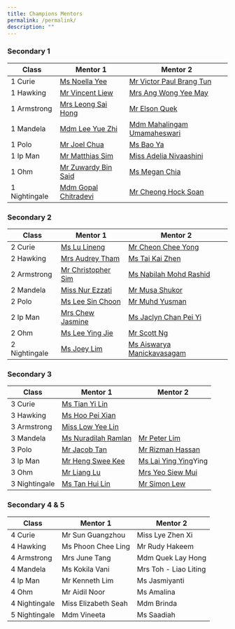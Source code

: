```yaml
---
title: Champions Mentors
permalink: /permalink/
description: ""
---
```

### Secondary 1
| Class | Mentor 1 | Mentor 2 |
| -------- | -------- | -------- |
| 1 Curie    |   [Ms Noella Yee](noella.yee@cwss.moe.edu.sg)  |   [Mr Victor Paul Brang Tun](victor.brang@cwss.moe.edu.sg)   |
| 1 Hawking    |  [Mr Vincent Liew](liew.chenkong@cwss.moe.edu.sg)   | [ Mrs Ang Wong Yee May](wong.yeemay@cwss.moe.edu.sg)    |
| 1 Armstrong    |  [Mrs Leong Sai Hong](leong.saihong@cwss.moe.edu.sg)    |  [Mr Elson Quek](elson.quek@cwss.moe.edu.sg)    |
| 1 Mandela  |  [Mdm Lee Yue Zhi](lee.yuezhi@cwss.moe.edu.sg)    |  [Mdm Mahalingam Umamaheswari](mahalingam.umamaheswari@cwss.moe.edu.sg)    |
| 1 Polo  |  [Mr Joel Chua](joel.chua@cwss.moe.edu.sg)    |  [ Ms Bao Ya](bao.ya@cwss.moe.edu.sg)   |
| 1 Ip Man  |  [ Mr Matthias Sim](matthias.sim@cwss.moe.edu.sg)   |  [Miss Adelia Nivaashini ](nivaashini@cwss.moe.edu.sg)   |
| 1 Ohm  |   [Mr Zuwardy Bin Said](zuwardy.said@cwss.moe.edu.sg)   |  [Ms Megan Chia ](megan.chia@cwss.moe.edu.sg)   |
| 1 Nightingale  | [ Mdm Gopal Chitradevi ](gopal.chitradevi@cwss.moe.edu.sg)   |  [ Mr Cheong Hock Soan](cheong.hocksoan@cwss.moe.edu.sg)   |

### Secondary 2
| Class | Mentor 1 | Mentor 2 |
| -------- | -------- | -------- |
| 2 Curie    |   [Ms Lu Lineng](lu.lineng@cwss.moe.edu.sg)   |   [Mr Cheon Chee Yong](cheon.cheeyong@cwss.moe.edu.sg)   |
| 2 Hawking    |  [Mrs Audrey Tham](audrey.tham@cwss.moe.edu.sg)    |   [Ms Tai Kai Zhen](tai.kaizhen@cwss.moe.edu.sg)   |
| 2 Armstrong    |  [ Mr Christopher Sim](christopher.sim@cwss.moe.edu.sg)   |  [ Ms Nabilah Mohd Rashid](nabilah@cwss.moe.edu.sg)   |
| 2 Mandela  |  [Miss Nur Ezzati](nurezzati@cwss.moe.edu.sg)    |  [Mr Musa Shukor](musa.shukor@cwss.moe.edu.sg)    |
| 2 Polo  |   [Ms Lee Sin Choon](lee.sinchoon@cwss.moe.edu.sg)   |  [Mr Muhd Yusman](muhammad.yusman@cwss.moe.edu.sg)    |
| 2 Ip Man  |  [Mrs Chew Jasmine](jasmine.chew@cwss.moe.edu.sg)   | [Ms Jaclyn Chan Pei Yi ](jaclyn.chanpeiyi@cwss.moe.edu.sg)    |
| 2 Ohm  |    [Ms Lee Ying Jie](lee.yingjie@cwss.moe.edu.sg)  |  [Mr Scott Ng](ng.hanliat@cwss.moe.edu.sg)    |
| 2 Nightingale  |   [Ms Joey Lim](joeylim.peisi@cwss.moe.edu.sg)   | [Ms Aiswarya Manickavasagam](aiswarya@cwss.moe.edu.sg)    |

### Secondary 3
| Class | Mentor 1 | Mentor 2 |
| -------- | -------- | -------- |
|3 Curie    |   [Ms Tian Yi Lin ](tian.yilin@cwss.moe.edu.sg)  |      |
| 3 Hawking    |   [Ms Hoo Pei Xian](hoo.peixian@cwss.moe.edu.sg)   |      |
| 3 Armstrong    |   [Miss Low Yee Lin](low.yeelin@cwss.moe.edu.sg)   |      |
| 3 Mandela  |   [Ms Nuradilah Ramlan](nuradilah.ramlan@cwss.moe.edu.sg)   | [Mr Peter Lim ](peter.lim@cwss.moe.edu.sg)   |
| 3 Polo  |   [Mr Jacob Tan](jacob.tan@cwss.moe.edu.sg)   | [Mr Rizman Hassan](rizman.hassan@cwss.moe.edu.sg)     |
| 3 Ip Man  |  [ Mr Heng Swee Kee](heng.sweekee@cwss.moe.edu.sg)   |  [Ms Lai Ying Ying](lai.yingying@cwss.moe.edu.sg)Ying    |
|3 Ohm  | [Mr Liang Lu](liang.lu@cwss.moe.edu.sg)     |  [Mrs Yeo Siew Mui](yeo.siewmui@cwss.moe.edu.sg)  |
| 3 Nightingale  | [Ms Tan Hui Lin](tan.huilin@cwss.moe.edu.sg)     | [Mr Simon Lew](simon.lew@cwss.moe.edu.sg)    |

### Secondary 4 & 5
| Class | Mentor 1 | Mentor 2 |
| -------- | -------- | -------- |
|4 Curie    |    Mr Sun Guangzhou  |    Miss Lye Zhen Xi  |
| 4 Hawking    |   Ms Phoon Chee Ling   |  Mr Rudy Hakeem    |
| 4 Armstrong    |  Mrs June Tang    |  Mdm Quek Lay Hong    |
| 4 Mandela  |   Ms Kokila Vani   |   Mrs Toh - Liao Liting   |
| 4 Ip Man  |   Mr Kenneth Lim   |   Ms Jasmiyanti   |
|4 Ohm  |   Mr Aidil Noor   |  Ms Amalina    |
| 4 Nightingale  |  Miss Elizabeth Seah    |    Mdm Brinda  |
| 5 Nightingale  |  Mdm Vineeta    |   Ms Saadiah   |